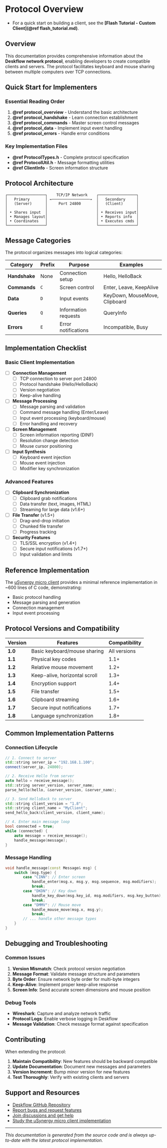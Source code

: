 # Protocol Overview

- For a quick start on building a client, see the **[Flash Tutorial - Custom Client](@ref flash_tutorial.md)**.

## Overview

This documentation provides comprehensive information about the **Deskflow network protocol**, enabling developers to create compatible clients and servers. The protocol facilitates keyboard and mouse sharing between multiple computers over TCP connections.

## Quick Start for Implementers

### Essential Reading Order

1. **@ref protocol_overview** - Understand the basic architecture
2. **@ref protocol_handshake** - Learn connection establishment
3. **@ref protocol_commands** - Master screen control messages
4. **@ref protocol_data** - Implement input event handling
5. **@ref protocol_errors** - Handle error conditions

### Key Implementation Files

- **@ref ProtocolTypes.h** - Complete protocol specification
- **@ref ProtocolUtil.h** - Message formatting utilities
- **@ref ClientInfo** - Screen information structure

## Protocol Architecture

```
┌─────────────────┐    TCP/IP Network    ┌─────────────────┐
│   Primary       │ ←─────────────────→  │   Secondary     │
│   (Server)      │     Port 24800       │   (Client)      │
│                 │                      │                 │
│ • Shares input  │                      │ • Receives input│
│ • Manages layout│                      │ • Reports info  │
│ • Coordinates   │                      │ • Executes cmds │
└─────────────────┘                      └─────────────────┘
```

## Message Categories

The protocol organizes messages into logical categories:

| Category | Prefix | Purpose | Examples |
|----------|--------|---------|----------|
| **Handshake** | None | Connection setup | Hello, HelloBack |
| **Commands** | `C` | Screen control | Enter, Leave, KeepAlive |
| **Data** | `D` | Input events | KeyDown, MouseMove, Clipboard |
| **Queries** | `Q` | Information requests | QueryInfo |
| **Errors** | `E` | Error notifications | Incompatible, Busy |

## Implementation Checklist

### Basic Client Implementation

- [ ] **Connection Management**
  - [ ] TCP connection to server port 24800
  - [ ] Protocol handshake (Hello/HelloBack)
  - [ ] Version negotiation
  - [ ] Keep-alive handling

- [ ] **Message Processing**
  - [ ] Message parsing and validation
  - [ ] Command message handling (Enter/Leave)
  - [ ] Input event processing (keyboard/mouse)
  - [ ] Error handling and recovery

- [ ] **Screen Management**
  - [ ] Screen information reporting (DINF)
  - [ ] Resolution change detection
  - [ ] Mouse cursor positioning

- [ ] **Input Synthesis**
  - [ ] Keyboard event injection
  - [ ] Mouse event injection
  - [ ] Modifier key synchronization

### Advanced Features

- [ ] **Clipboard Synchronization**
  - [ ] Clipboard grab notifications
  - [ ] Data transfer (text, images, HTML)
  - [ ] Streaming for large data (v1.6+)

- [ ] **File Transfer** (v1.5+)
  - [ ] Drag-and-drop initiation
  - [ ] Chunked file transfer
  - [ ] Progress tracking

- [ ] **Security Features**
  - [ ] TLS/SSL encryption (v1.4+)
  - [ ] Secure input notifications (v1.7+)
  - [ ] Input validation and limits

## Reference Implementation

The [uSynergy micro client](https://github.com/symless/synergy-micro-client) provides a minimal reference implementation in ~600 lines of C code, demonstrating:

- Basic protocol handling
- Message parsing and generation
- Connection management
- Input event processing

## Protocol Versions and Compatibility

| Version | Features | Compatibility |
|---------|----------|---------------|
| **1.0** | Basic keyboard/mouse sharing | All versions |
| **1.1** | Physical key codes | 1.1+ |
| **1.2** | Relative mouse movement | 1.2+ |
| **1.3** | Keep-alive, horizontal scroll | 1.3+ |
| **1.4** | Encryption support | 1.4+ |
| **1.5** | File transfer | 1.5+ |
| **1.6** | Clipboard streaming | 1.6+ |
| **1.7** | Secure input notifications | 1.7+ |
| **1.8** | Language synchronization | 1.8+ |

## Common Implementation Patterns

### Connection Lifecycle

```cpp
// 1. Connect to server
std::string server_ip = "192.168.1.100";
connect(server_ip, 24800);

// 2. Receive Hello from server
auto hello = receive_message();
std::string server_version, server_name;
parse_hello(hello, &server_version, &server_name);

// 3. Send HelloBack to server
std::string client_version = "1.8";
std::string client_name = "MyClient";
send_hello_back(client_version, client_name);

// 4. Enter main message loop
bool connected = true;
while (connected) {
    auto message = receive_message();
    handle_message(message);
}
```

### Message Handling

```cpp
void handle_message(const Message& msg) {
    switch (msg.type) {
        case "CINN": // Enter screen
            handle_enter(msg.x, msg.y, msg.sequence, msg.modifiers);
            break;
        case "DKDN": // Key down
            handle_key_down(msg.key_id, msg.modifiers, msg.key_button);
            break;
        case "DMMV": // Mouse move
            handle_mouse_move(msg.x, msg.y);
            break;
        // ... handle other message types
    }
}
```

## Debugging and Troubleshooting

### Common Issues

1. **Version Mismatch**: Check protocol version negotiation
2. **Message Format**: Validate message structure and parameters
3. **Byte Order**: Ensure network byte order for multi-byte integers
4. **Keep-Alive**: Implement proper keep-alive response
5. **Screen Info**: Send accurate screen dimensions and mouse position

### Debug Tools

- **Wireshark**: Capture and analyze network traffic
- **Protocol Logs**: Enable verbose logging in Deskflow
- **Message Validation**: Check message format against specification

## Contributing

When extending the protocol:

1. **Maintain Compatibility**: New features should be backward compatible
2. **Update Documentation**: Document new messages and parameters
3. **Version Increment**: Bump minor version for new features
4. **Test Thoroughly**: Verify with existing clients and servers

## Support and Resources

- [Deskflow GitHub Repository](https://github.com/deskflow/deskflow)
- [Report bugs and request features](https://github.com/deskflow/deskflow/issues)
- [Join discussions and get help](https://github.com/deskflow/deskflow/discussions)
- [Study the uSynergy micro client implementation](https://github.com/symless/synergy-micro-client)

---

*This documentation is generated from the source code and is always up-to-date with the latest protocol implementation.*